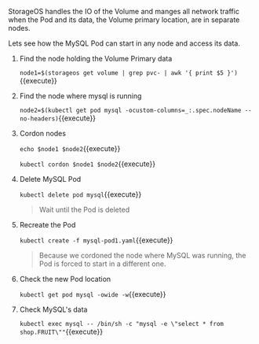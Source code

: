 StorageOS handles the IO of the Volume and manges all network traffic when the
Pod and its data, the Volume primary location, are in separate nodes.

Lets see how the MySQL Pod can start in any node and access its data.

1. Find the node holding the Volume Primary data

    `node1=$(storageos get volume | grep pvc- | awk '{ print $5 }')`{{execute}}

1. Find the node where mysql is running

    `node2=$(kubectl get pod mysql -ocustom-columns=_:.spec.nodeName --no-headers)`{{execute}}

1. Cordon nodes

    `echo $node1 $node2`{{execute}}

    `kubectl cordon $node1 $node2`{{execute}}

1. Delete MySQL Pod

    `kubectl delete pod mysql`{{execute}}

    > Wait until the Pod is deleted

1. Recreate the Pod

    `kubectl create -f mysql-pod1.yaml`{{execute}}

    > Because we cordoned the node where MySQL was running, the Pod is forced
     to start in a different one.

1. Check the new Pod location

    `kubectl get pod mysql -owide -w`{{execute}}

1. Check MySQL's data

    `kubectl exec mysql -- /bin/sh -c "mysql -e \"select * from shop.FRUIT\""`{{execute}}
